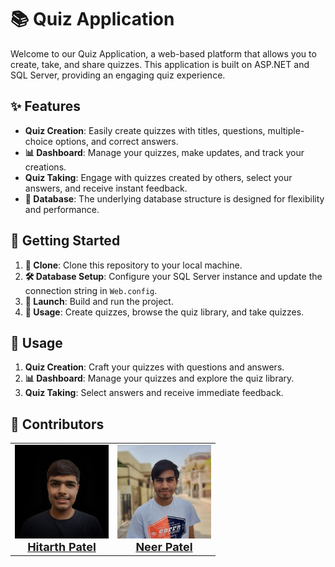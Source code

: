 # 📚 Quiz Application

Welcome to our Quiz Application, a web-based platform that allows you to create, take, and share quizzes. This application is built on ASP.NET and SQL Server, providing an engaging quiz experience.

## ✨ Features

- **Quiz Creation**: Easily create quizzes with titles, questions, multiple-choice options, and correct answers.
- **📊 Dashboard**: Manage your quizzes, make updates, and track your creations.
- **Quiz Taking**: Engage with quizzes created by others, select your answers, and receive instant feedback.
- **💾 Database**: The underlying database structure is designed for flexibility and performance.

## 🚀 Getting Started

1. **👯 Clone**: Clone this repository to your local machine.
2. **🛠️ Database Setup**: Configure your SQL Server instance and update the connection string in `Web.config`.
3. **🚀 Launch**: Build and run the project.
4. **🎉 Usage**: Create quizzes, browse the quiz library, and take quizzes.

## 🌟 Usage

1. **Quiz Creation**: Craft your quizzes with questions and answers.
2. **📊 Dashboard**: Manage your quizzes and explore the quiz library.
3. **Quiz Taking**: Select answers and receive immediate feedback.

## 🙌 Contributors

<table align="center">
  <tr>
    <td align="center"><a href="https://github.com/patelhitarth08"><img src="images/hitarth1.jpg" width="150px;" alt="Hitarth Patel"/><br /><span style="font-size: 18px;"><b>Hitarth Patel</b></span></a></td>
    <td align="center"><a href="https://github.com/neer-patel-11"><img src="images/neer1.webp" width="150px;" alt="Neer Patel"/><br /><span style="font-size: 18px;"><b>Neer Patel</b></span></a></td>
  </tr>
</table>
